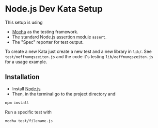 # Node.js Dev Kata Setup

This setup is using

- [Mocha](http://visionmedia.github.io/mocha/) as the testing framework.
- The standard Node.js [assertion module](http://nodejs.org/api/assert.html) `assert`.
- The "Spec" reporter for test output.

To create a new Kata just create a new test and a new library in `lib/`. See `test/oeffnungszeiten.js` and the code it's testing `lib/oeffnungszeiten.js` for a usage example.

## Installation

- Install [Node.js](http://nodejs.org)
- Then, in the terminal go to the project directory and

```Bash
npm install
```

Run a specific test with

```Bash
mocha test/filename.js
```